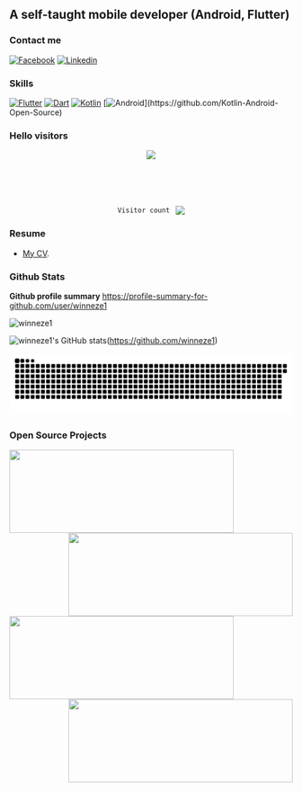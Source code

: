 ## A self-taught mobile developer (Android, Flutter)

### Contact me
                  
[![Facebook](https://img.shields.io/badge/facebook-%231877F2.svg?&style=for-the-badge&logo=facebook&logoColor=white)](https://www.facebook.com/hoang.minh.58118774)
[![Linkedin](https://img.shields.io/badge/linkedin-%230077B5.svg?&style=for-the-badge&logo=linkedin&logoColor=white)](https://www.linkedin.com/in/winneze1/)

### Skills

[![Flutter](https://img.shields.io/badge/flutter-%233498DB.svg?&style=for-the-badge&logo=flutter&logoColor=white)](https://github.com/flutter/flutter)
[![Dart](https://img.shields.io/badge/dart-%231DA1F2.svg?&style=for-the-badge&logo=dart&logoColor=white)](https://github.com/dart-lang)
[![Kotlin](https://img.shields.io/badge/kotlin-%23FF5722.svg?&style=for-the-badge&logo=kotlin&logoColor=white)](https://github.com/Kotlin-Android-Open-Source)
[![Android](https://img.shields.io/badge/android-teal.svg?&style=for-the-badge&logo=android&logoColor=white")](https://github.com/Kotlin-Android-Open-Source)

### Hello visitors

<p align="center">
  <code><img src='https://user-images.githubusercontent.com/5713670/87202985-820dcb80-c2b6-11ea-9f56-7ec461c497c3.gif' width='80"'>
  </p>
  
</code>

<p align="center" style="display: flex; justify-content: center; align-items: center;">
   <code>Visitor count</code>
   <img style="margin-left: 10px" src="https://profile-counter.glitch.me/winneze1/count.svg" />
   <br>
 </p>
  
  ### Resume
  
  - [My CV](https://drive.google.com/file/d/1t-1bueJ-ByoQj4r3L1Kkw8c0_BHlzT9N/view?usp=sharing).

### Github Stats

**Github profile summary** <a href="https://profile-summary-for-github.com/user/winneze1">https://profile-summary-for-github.com/user/winneze1</a>

<p><img src="https://github-readme-streak-stats.herokuapp.com/?user=winneze1" alt="winneze1" /></p>


![winneze1's GitHub stats](https://github-readme-stats.vercel.app/api?username=winneze1&theme=graywhite&show_icons=true)(https://github.com/winneze1)

![github contribution grid snake animation](https://raw.githubusercontent.com/winneze1/winneze1/output/github-contribution-grid-snake.svg)

### Open Source Projects

<a href="https://github.com/winneze1/NoteAppCleanArchitect">
  <img align="left" src="https://github-readme-stats.vercel.app/api/pin/?username=winneze1&repo=NoteAppCleanArchitect&bg_color=ffffff" height="148" width="399"/>
</a>

<a href="https://github.com/Kotlin-Android-Open-Source/MVI-Coroutines-Flow">
  <img align="right" src="https://github-readme-stats.vercel.app/api/pin/?username=Kotlin-Android-Open-Source&repo=MVI-Coroutines-Flow&bg_color=ffffff" height="148" width="399"/>
</a>

<br>

<a href="https://github.com/winneze1/AngelFramework">
  <img align="left" src="https://github-readme-stats.vercel.app/api/pin/?username=winneze1&repo=AngelFramework&bg_color=ffffff" height="148" width="399"/>
</a>

<a href="https://github.com/winneze1/DatLichCatToc">
  <img align="right" src="https://github-readme-stats.vercel.app/api/pin/?username=winneze1&repo=DatLichCatToc&bg_color=ffffff" height="148" width="399"/>
</a>




